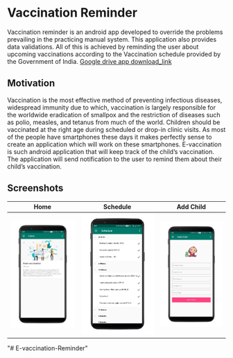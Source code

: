 # Vaccination Reminder
Vaccination reminder is an android app developed to override the problems prevailing in the practicing manual system. This application also provides data validations. All of this is achieved by reminding the user about upcoming vaccinations according to the Vaccination schedule provided by the Government of India.
[Google drive app download_link](https://drive.google.com/file/d/12LSTYwrLjqSkOgokeP6LOaQyDma_GzGE/view "Apk link")
## Motivation
Vaccination is the most effective method of preventing infectious diseases, widespread immunity due to which, vaccination is largely responsible for the worldwide eradication of smallpox and the restriction of diseases such as polio, measles, and tetanus from much of the world. Children should be vaccinated at the right age during scheduled or drop-in clinic visits. As most of the people have smartphones these days it makes perfectly sense to create an application which will work on these smartphones. E-vaccination is such android application that will keep track of the child’s vaccination. The application will send notification to the user to remind them about their child’s vaccination.

## Screenshots

Home                       |  Schedule                 |   Add Child
:-------------------------:|:-------------------------:|:-------------------------:
![](https://raw.githubusercontent.com/Deadpool812/Pacem/master/Screenshots/ss1.png)  |  ![](https://raw.githubusercontent.com/Deadpool812/Pacem/master/Screenshots/ss2.png)  | ![alt text](https://raw.githubusercontent.com/Deadpool812/Pacem/master/Screenshots/ss3.png)
"# E-vaccination-Reminder" 
